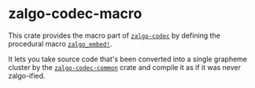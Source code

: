 # zalgo-codec-macro

This crate provides the macro part of [`zalgo-codec`](https://crates.io/crates/zalgo-codec) by defining the procedural macro [`zalgo_embed!`](https://docs.rs/zalgo-codec-macro/latest/zalgo_codec_macro/macro.zalgo_embed.html).

It lets you take source code that's been converted into a single grapheme cluster by the
[`zalgo-codec-common`](https://crates.io/crates/zalgo-codec-common) crate and compile it as if it was never zalgo-ified.